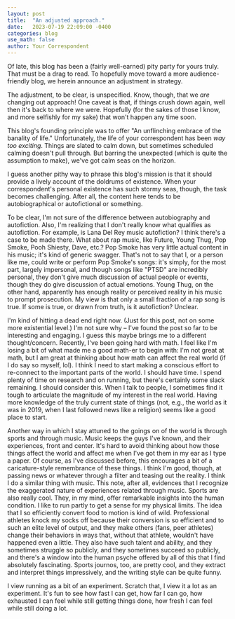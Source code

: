 ```yaml
---
layout: post
title:  "An adjusted approach."
date:   2023-07-19 22:09:00 -0400
categories: blog
use_math: false
author: Your Correspondent
---
```


Of late, this blog has been a (fairly well-earned) pity party for yours truly. That must be a drag to read. To hopefully move toward a more audience-friendly blog, we herein announce an adjustment in strategy.

The adjustment, to be clear, is unspecified. Know, though, that we _are_ changing out approach! One caveat is that, if things crush down again, well then it's back to where we were. Hopefully (for the sakes of those I know, and more selfishly for my sake) that won't happen any time soon.

This blog's founding principle was to offer "An unflinching embrace of the banality of life." Unfortunately, the life of your correspondent has been _way too exciting_. Things are slated to calm down, but sometimes scheduled calming doesn't pull through. But barring the unexpected (which is quite the assumption to make), we've got calm seas on the horizon.

I guess another pithy way to phrase this blog's mission is that it should provide a lively account of the doldrums of existence. When your correspondent's personal existence has such stormy seas, though, the task becomes challenging. After all, the content here tends to be autobiographical or autofictional or something.

To be clear, I'm not sure of the difference between autobiography and autofiction. Also, I'm realizing that I don't really know what qualifies as autofiction. For example, is Lana Del Rey music autofiction? I think there's a case to be made there. What about rap music, like Future, Young Thug, Pop Smoke, Pooh Shiesty, Dave, etc.? Pop Smoke has very little actual content in his music; it's kind of generic swagger. That's not to say that I, or a person like me, could write or perform Pop Smoke's songs: it's simply, for the most part, largely impersonal, and though songs like "PTSD" are incredibly personal, they don't give much discussion of actual people or events, though they do give discussion of actual emotions. Young Thug, on the other hand, apparently has enough reality or perceived reality in his music to prompt prosecution. My view is that only a small fraction of a rap song is true. If some is true, or drawn from truth, is it autofiction? Unclear.

I'm kind of hitting a dead end right now. (Just for this post, not on some more existential level.) I'm not sure why &ndash; I've found the post so far to be interesting and engaging. I guess this maybe brings me to a different thought/concern. Recently, I've been going hard with math. I feel like I'm losing a bit of what made me a good math-er to begin with: I'm not great at math, but I am great at thinking about how math can affect the real world (if I do say so myself, lol). I think I need to start making a conscious effort to re-connect to the important parts of the world. I should have time. I spend plenty of time on research and on running, but there's certainly some slack remaining. I should consider this. When I talk to people, I sometimes find it tough to articulate the magnitude of my interest in the real world. Having more knowledge of the truly current state of things (not, e.g., the world as it was in 2019, when I last followed news like a religion) seems like a good place to start.

Another way in which I stay attuned to the goings on of the world is through sports and through music. Music keeps the guys I've known, and their experiences, front and center. It's hard to avoid thinking about how those things affect the world and affect me when I've got them in my ear as I type a paper. Of course, as I've discussed before, this encourages a bit of a caricature-style remembrance of these things. I think I'm good, though, at passing news or whatever through a filter and teasing out the reality. I think I do a similar thing with music. This note, after all, evidences that I recognize the exaggerated nature of experiences related through music. Sports are also really cool. They, in my mind, offer remarkable insights into the human condition. I like to run partly to get a sense for my physical limits. The idea that I so efficiently convert food to motion is kind of wild. Professional athletes knock my socks off because their conversion is so efficient and to such an elite level of output, and they make others (fans, peer athletes) change their behaviors in ways that, without that athlete, wouldn't have happened even a little. They also have such talent and ability, and they sometimes struggle so publicly, and they sometimes succeed so publicly, and there's a window into the human psyche offered by all of this that I find absolutely fascinating. Sports journos, too, are pretty cool, and they extract and interpret things impressively, and the writing style can be quite funny.

I view running as a bit of an experiment. Scratch that, I view it a lot as an experiment. It's fun to see how fast I can get, how far I can go, how exhausted I can feel while still getting things done, how fresh I can feel while still doing a lot.

